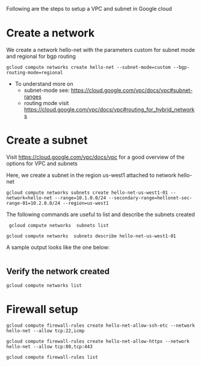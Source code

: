 Following are the steps to setup a VPC and subnet in Google cloud

# Create a network
We create a network hello-net with the parameters custom for subnet mode and regional for bgp routing

```shell
gcloud compute networks create hello-net --subnet-mode=custom --bgp-routing-mode=regional
```

* To understand more on
    * subnet-mode see: https://cloud.google.com/vpc/docs/vpc#subnet-ranges
    * routing mode visit https://cloud.google.com/vpc/docs/vpc#routing_for_hybrid_networks

# Create a subnet
Visit https://cloud.google.com/vpc/docs/vpc for a good overview of the options for VPC and subnets

Here, we create a subnet in the region us-west1 attached to network hello-net

```shell
gcloud compute networks subnets create hello-net-us-west1-01 --network=hello-net --range=10.1.0.0/24 --secondary-range=hellonet-sec-range-01=10.2.0.0/24 --region=us-west1
```

The following commands are useful to list and describe the subnets created

```shell
 gcloud compute networks  subnets list
 ```

```shell
gcloud compute networks  subnets describe hello-net-us-west1-01
```
A sample output looks like the one below:
```text

```

## Verify the network created

```shell
gcloud compute networks list
```

# Firewall setup


```shell
gcloud compute firewall-rules create hello-net-allow-ssh-etc --network hello-net --allow tcp:22,icmp
```

```shell
gcloud compute firewall-rules create hello-net-allow-httpx --network hello-net --allow tcp:80,tcp:443
```

```shell
gcloud compute firewall-rules list
```